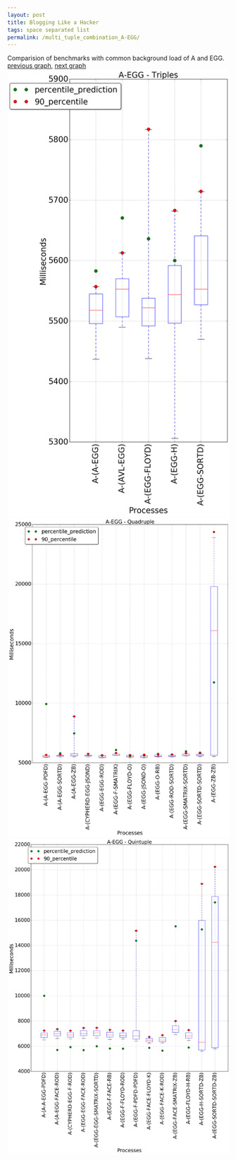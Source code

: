 ```yaml
---
layout: post
title: Blogging Like a Hacker
tags: space separated list
permalink: /multi_tuple_combination_A-EGG/
---
```


Comparision of benchmarks with common background load of A and EGG.
[previous graph](../multi_tuple_combination_A-CYPHERD/), [next graph](../multi_tuple_combination_A-FACE/)
<img src="./images/triple/A/A-EGG_box.png" alt="graph figure"><img src="./images/quadruple/A/A-EGG_box.png" alt="graph figure"><img src="./images/quintuple/A/A-EGG_box.png" alt="graph figure">